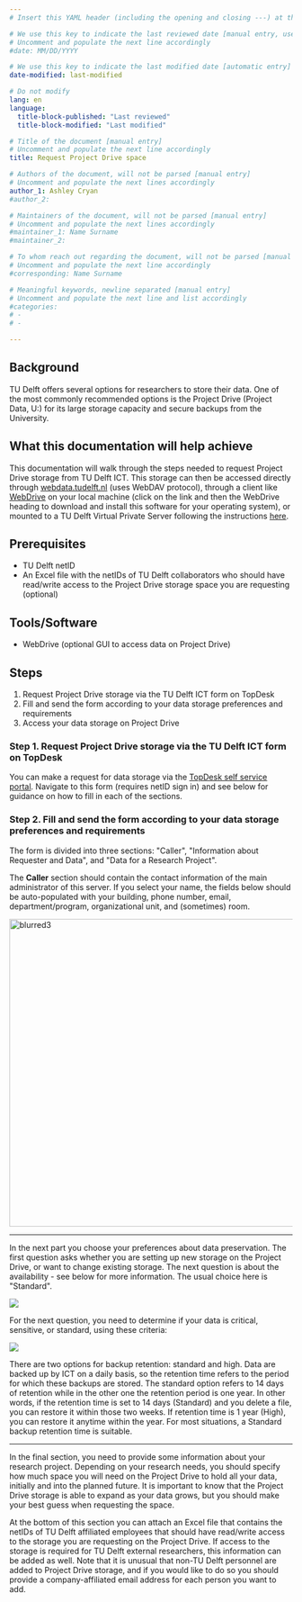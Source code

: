 ```yaml
---
# Insert this YAML header (including the opening and closing ---) at the beginning of the document and fill it out accordingly

# We use this key to indicate the last reviewed date [manual entry, use MM/DD/YYYY]
# Uncomment and populate the next line accordingly
#date: MM/DD/YYYY

# We use this key to indicate the last modified date [automatic entry]
date-modified: last-modified

# Do not modify
lang: en
language: 
  title-block-published: "Last reviewed"
  title-block-modified: "Last modified"

# Title of the document [manual entry]
# Uncomment and populate the next line accordingly
title: Request Project Drive space

# Authors of the document, will not be parsed [manual entry]
# Uncomment and populate the next lines accordingly
author_1: Ashley Cryan
#author_2:

# Maintainers of the document, will not be parsed [manual entry]
# Uncomment and populate the next lines accordingly
#maintainer_1: Name Surname
#maintainer_2:

# To whom reach out regarding the document, will not be parsed [manual entry]
# Uncomment and populate the next line accordingly
#corresponding: Name Surname

# Meaningful keywords, newline separated [manual entry]
# Uncomment and populate the next line and list accordingly
#categories: 
# - 
# - 

---
```


## Background
TU Delft offers several options for researchers to store their data. One of the most commonly recommended options is the Project Drive (Project Data, U:) for its large storage capacity and secure backups from the University. 

## What this documentation will help achieve
This documentation will walk through the steps needed to request Project Drive storage from TU Delft ICT. This storage can then be accessed directly through [webdata.tudelft.nl](https://webdata.tudelft.nl/) (uses WebDAV protocol), through a client like [WebDrive](https://webdata.tudelft.nl/) on your local machine (click on the link and then the WebDrive heading to download and install this software for your operating system), or mounted to a TU Delft Virtual Private Server following the instructions [here](/docs/infrastructure/VPS_request.md). 

## Prerequisites
* TU Delft netID
* An Excel file with the netIDs of TU Delft collaborators who should have read/write access to the Project Drive storage space you are requesting (optional)

## Tools/Software
* WebDrive (optional GUI to access data on Project Drive)

## Steps
1. Request Project Drive storage via the TU Delft ICT form on TopDesk
2. Fill and send the form according to your data storage preferences and requirements
3. Access your data storage on Project Drive

### Step 1. Request Project Drive storage via the TU Delft ICT form on TopDesk
You can make a request for data storage via the [TopDesk self service portal](https://tudelft.topdesk.net/tas/public/ssp/content/serviceflow?unid=21b6203ec6d74f00a45c32e6034dfc0c&openedFromService=true). Navigate to this form (requires netID sign in) and see below for guidance on how to fill in each of the sections. 


### Step 2. Fill and send the form according to your data storage preferences and requirements
The form is divided into three sections: "Caller", "Information about Requester and Data", and "Data for a Research Project".

The **Caller** section should contain the contact information of the main administrator of this server. If you select your name, the fields below should be auto-populated with your building, phone number, email, department/program, organizational unit, and (sometimes) room.

<img width="547" alt="blurred3" src="https://user-images.githubusercontent.com/70349945/124717195-2e53b380-df05-11eb-914f-0f451a427e73.png">

________

In the next part you choose your preferences about data preservation. The first question asks whether you are setting up new storage on the Project Drive, or want to change existing storage. The next question is about the availability - see below for more information. The usual choice here is "Standard".

![](https://user-images.githubusercontent.com/70349945/124719093-12511180-df07-11eb-894b-827ca86613fd.png)

For the next question, you need to determine if your data is critical, sensitive, or standard, using these criteria:

![](https://user-images.githubusercontent.com/70349945/124718801-c4d4a480-df06-11eb-9e48-5579640ba2a9.png)

There are two options for backup retention: standard and high. Data are backed up by ICT on a daily basis, so the retention time refers to the period for which these backups are stored. The standard option refers to 14 days of retention while in the other one the retention period is one year. In other words, if the retention time is set to 14 days (Standard) and you delete a file, you can restore it within those two weeks. If retention time is 1 year (High), you can restore it anytime within the year. For most situations, a Standard backup retention time is suitable.

________

In the final section, you need to provide some information about your research project. Depending on your research needs, you should specify how much space you will need on the Project Drive to hold all your data, initially and into the planned future. It is important to know that the Project Drive storage is able to expand as your data grows, but you should make your best guess when requesting the space. 

At the bottom of this section you can attach an Excel file that contains the netIDs of TU Delft affiliated employees that should have read/write access to the storage you are requesting on the Project Drive. If access to the storage is required for TU Delft external researchers, this information can be added as well. Note that it is unusual that non-TU Delft personnel are added to Project Drive storage, and if you would like to do so you should provide a company-affiliated email address for each person you want to add. 

